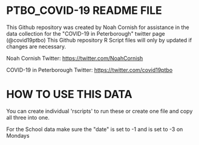 # PTBO_COVID-19 README FILE

This Github repository was created by Noah Cornish for assistance in the data collection for the "COVID-19 in Peterborough" twitter page (@covid19ptbo)
This Github repository R Script files will only by updated if changes are necessary.

Noah Cornish Twitter: https://twitter.com/NoahCornish

COVID-19 in Peterborough Twitter: https://twitter.com/covid19ptbo

# HOW TO USE THIS DATA

You can create individual 'rscripts' to run these or create one file and copy all three into one.

For the School data make sure the "date" is set to -1 and is set to -3 on Mondays



